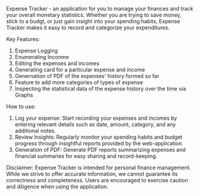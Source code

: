 Expense Tracker - an application for you to manage your finances and track your overall monetary statistics. 
Whether you are trying to save money, stick to a budgt, or just gain insight into your spending habits, Expense Tracker makes it easy to record and categorize your expenditures.

Key Features:
1) Expense Logging
2) Enumerating Inconme 
3) Editing the expenses and incomes
4) Generating card for a particular expense and income
5) Genernation of PDF of the expenses' history formed so far
6) Feature to add more categories of types of expense
7) Inspecting the statistical data of the expense history over the time via Graphs

How to use:
1) Log your expense: Start recording your expenses and incomes by entering relevant details such as date, amount, category, and any additional notes.
2) Review Insights: Regularly monitor your spending habits and budget progress through insightful reports provided by the web-application.
3) Generation of PDF: Generate PDF reports summarizing expenses and financial summaries for easy sharing and record-keeping.

Disclaimer:
Expense Tracker is intended for personal finance management. While we strive to offer accurate information, we cannot guarantee its correctness and completeness. Users are encouraged to exercise caution and diligence when using the application.

